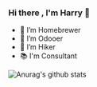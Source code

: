 ### Hi there , I'm Harry 👋

- :beers: I’m Homebrewer
- :purple_heart: I’m Odooer
- :mount_fuji: I’m Hiker
- :books: I'm Consultant

![Anurag's github stats](https://github-readme-stats.vercel.app/api?username=ksharry&show_icons=true&theme=radical)
